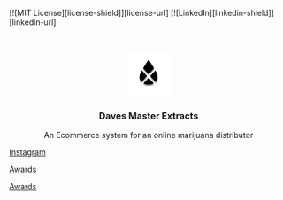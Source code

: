 [![MIT License][license-shield]][license-url]
[![LinkedIn][linkedin-shield]][linkedin-url]


<!-- PROJECT LOGO -->
<br />
<p align="center">
  <a href="https://github.com/teamallnighter/dme">
    <img src="https://github.com/teamallnighter/dme/blob/main/img/logos/DME%20Logo/DME%20Drop/DME-Drop%20shadow@0.5x.png?raw=true" alt="Logo" width="80" height="80">
  </a>

  <h3 align="center">Daves Master Extracts</h3>

  <p align="center">
    An Ecommerce system for an online marijuana distributor 
    <br />
</p>

[Instagram](https://www.instagram.com/daves_master_extracts/?hl=en)

[Awards](https://www.instagram.com/p/CFIcjDRBVfl/?utm_source=ig_web_copy_link)

[Awards](https://www.instagram.com/p/CFIWoKiBe2K/?utm_source=ig_web_copy_link)


